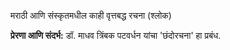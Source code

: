 मराठी आणि संस्कृतमधील काही वृत्तबद्ध रचना (श्लोक)

**प्रेरणा आणि संदर्भ:** डॉ. माधव त्रिंबक पटवर्धन यांचा 'छंदोरचना' हा प्रबंध.
